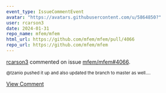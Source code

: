 ```yaml
---
event_type: IssueCommentEvent
avatar: "https://avatars.githubusercontent.com/u/5864850?"
user: rcarson3
date: 2024-01-31
repo_name: mfem/mfem
html_url: https://github.com/mfem/mfem/pull/4066
repo_url: https://github.com/mfem/mfem
---
```


<a href='https://github.com/rcarson3' target='_blank'>rcarson3</a> commented on issue <a href='https://github.com/mfem/mfem/pull/4066' target='_blank'>mfem/mfem#4066</a>.

<small>@tzanio pushed it up and also updated the branch to master as well....</small>

<a href='https://github.com/mfem/mfem/pull/4066' target='_blank'>View Comment</a>